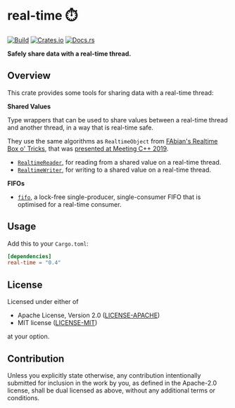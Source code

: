 # real-time ⏱️

[![Build](https://github.com/JamesHallowell/real-time/actions/workflows/ci.yml/badge.svg)](https://github.com/JamesHallowell/real-time/actions/workflows/ci.yml)
[![Crates.io](https://img.shields.io/crates/v/real-time.svg)](https://crates.io/crates/real-time)
[![Docs.rs](https://docs.rs/real-time/badge.svg)](https://docs.rs/real-time)

**Safely share data with a real-time thread.**

## Overview

This crate provides some tools for sharing data with a real-time thread:

**Shared Values**

Type wrappers that can be used to share values between a real-time thread and another thread, in
a way that is real-time safe.

They use the same algorithms as `RealtimeObject`
from [FAbian's Realtime Box o' Tricks](https://github.com/hogliux/farbot), that
was [presented at Meeting C++ 2019](https://www.youtube.com/watch?v=ndeN983j_GQ).

- [`RealtimeReader`], for reading from a shared value on a real-time thread.
- [`RealtimeWriter`], for writing to a shared value on a real-time thread.

**FIFOs**

- [`fifo`], a lock-free single-producer, single-consumer FIFO that is optimised for a real-time consumer.

[`RealtimeReader`]: https://docs.rs/real-time/latest/real_time/reader/struct.RealtimeReader.html

[`RealtimeWriter`]: https://docs.rs/real-time/latest/real_time/writer/struct.RealtimeWriter.html

[`fifo`]: https://docs.rs/real-time/latest/real_time/fifo/fn.fifo.html

## Usage

Add this to your `Cargo.toml`:

```toml
[dependencies]
real-time = "0.4"
```

## License

Licensed under either of

* Apache License, Version 2.0
  ([LICENSE-APACHE](LICENSE-APACHE))
* MIT license
  ([LICENSE-MIT](LICENSE-MIT))

at your option.

## Contribution

Unless you explicitly state otherwise, any contribution intentionally submitted
for inclusion in the work by you, as defined in the Apache-2.0 license, shall be
dual licensed as above, without any additional terms or conditions.
